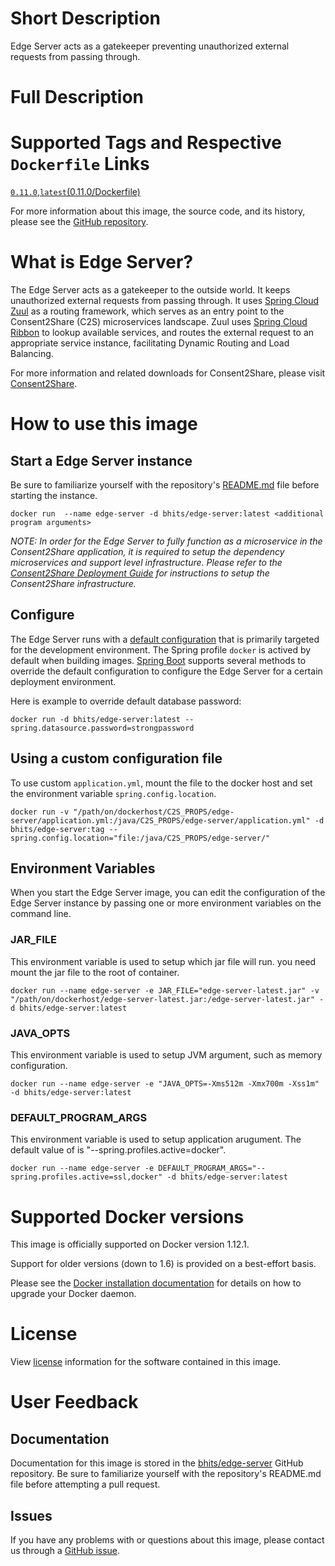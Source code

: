 # Short Description
Edge Server acts as a gatekeeper preventing unauthorized external requests from passing through.

# Full Description

# Supported Tags and Respective `Dockerfile` Links

[`0.11.0`](https://github.com/bhits/edge-server/blob/master/edge-server/src/main/docker/Dockerfile),[`latest`](https://github.com/bhits/edge-server/blob/master/edge-server/src/main/docker/Dockerfile)[(0.11.0/Dockerfile)](https://github.com/bhits/edge-server/blob/master/edge-server/src/main/docker/Dockerfile)

For more information about this image, the source code, and its history, please see the [GitHub repository](https://github.com/bhits/edge-server).

# What is Edge Server?

The Edge Server acts as a gatekeeper to the outside world. It keeps unauthorized external requests from passing through. It uses [Spring Cloud Zuul](https://spring.io/guides/gs/routing-and-filtering/) as a routing framework, which serves as an entry point to the Consent2Share (C2S) microservices landscape. Zuul uses [Spring Cloud Ribbon](https://spring.io/guides/gs/client-side-load-balancing/) to lookup available services, and routes the external request to an appropriate service instance, facilitating Dynamic Routing and Load Balancing.

For more information and related downloads for Consent2Share, please visit [Consent2Share](https://bhits.github.io/consent2share/).
# How to use this image


## Start a Edge Server instance

Be sure to familiarize yourself with the repository's [README.md](https://github.com/bhits/edge-server) file before starting the instance.

`docker run  --name edge-server -d bhits/edge-server:latest <additional program arguments>`

*NOTE: In order for the Edge Server to fully function as a microservice in the Consent2Share application, it is required to setup the dependency microservices and support level infrastructure. Please refer to the [Consent2Share Deployment Guide](https://github.com/bhits/consent2share/releases/download/2.0.0/c2s-deployment-guide.pdf) for instructions to setup the Consent2Share infrastructure.*


## Configure

The Edge Server runs with a [default configuration](https://github.com/bhits/edge-server/blob/master/edge-server/src/main/resources/application.yml) that is primarily targeted for the development environment.  The Spring profile `docker` is actived by default when building images. [Spring Boot](https://projects.spring.io/spring-boot/) supports several methods to override the default configuration to configure the Edge Server for a certain deployment environment. 

Here is example to override default database password:

`docker run -d bhits/edge-server:latest --spring.datasource.password=strongpassword`

## Using a custom configuration file

To use custom `application.yml`, mount the file to the docker host and set the environment variable `spring.config.location`.

`docker run -v "/path/on/dockerhost/C2S_PROPS/edge-server/application.yml:/java/C2S_PROPS/edge-server/application.yml" -d bhits/edge-server:tag --spring.config.location="file:/java/C2S_PROPS/edge-server/"`

## Environment Variables

When you start the Edge Server image, you can edit the configuration of the Edge Server instance by passing one or more environment variables on the command line. 

### JAR_FILE

This environment variable is used to setup which jar file will run. you need mount the jar file to the root of container.

`docker run --name edge-server -e JAR_FILE="edge-server-latest.jar" -v "/path/on/dockerhost/edge-server-latest.jar:/edge-server-latest.jar" -d bhits/edge-server:latest`

### JAVA_OPTS 

This environment variable is used to setup JVM argument, such as memory configuration.

`docker run --name edge-server -e "JAVA_OPTS=-Xms512m -Xmx700m -Xss1m" -d bhits/edge-server:latest`

### DEFAULT_PROGRAM_ARGS 

This environment variable is used to setup application arugument. The default value of is "--spring.profiles.active=docker".

`docker run --name edge-server -e DEFAULT_PROGRAM_ARGS="--spring.profiles.active=ssl,docker" -d bhits/edge-server:latest`

# Supported Docker versions

This image is officially supported on Docker version 1.12.1.

Support for older versions (down to 1.6) is provided on a best-effort basis.

Please see the [Docker installation documentation](https://docs.docker.com/engine/installation/) for details on how to upgrade your Docker daemon.

# License

View [license](https://github.com/bhits/edge-server/blob/master/LICENSE) information for the software contained in this image.

# User Feedback

## Documentation 

Documentation for this image is stored in the [bhits/edge-server](https://github.com/bhits/edge-server) GitHub repository. Be sure to familiarize yourself with the repository's README.md file before attempting a pull request.

## Issues

If you have any problems with or questions about this image, please contact us through a [GitHub issue](https://github.com/bhits/edge-server/issues).